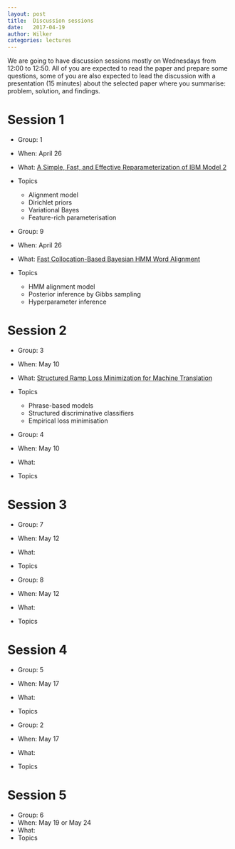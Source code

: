 ```yaml
---
layout: post
title:  Discussion sessions
date:   2017-04-19
author: Wilker
categories: lectures
---
```


We are going to have discussion sessions mostly on Wednesdays from 12:00 to 12:50.
All of you are expected to read the paper and prepare some questions, some of you are also expected to lead the discussion with a presentation (15 minutes) about the selected paper where you summarise: problem, solution, and findings.


# Session 1

* Group: 1
* When: April 26
* What: [A Simple, Fast, and Effective Reparameterization of IBM Model 2](http://www.aclweb.org/anthology/N13-1073.pdf)
* Topics
    * Alignment model
    * Dirichlet priors
    * Variational Bayes
    * Feature-rich parameterisation


* Group: 9
* When: April 26
* What: [Fast Collocation-Based Bayesian HMM Word Alignment](http://www.aclweb.org/anthology/C/C16/C16-1296.pdf)
* Topics
    * HMM alignment model
    * Posterior inference by Gibbs sampling
    * Hyperparameter inference


# Session 2

* Group: 3
* When: May 10
* What: [Structured Ramp Loss Minimization for Machine Translation](http://www.aclweb.org/anthology/N/N12/N12-1023.pdf)
* Topics
    * Phrase-based models
    * Structured discriminative classifiers
    * Empirical loss minimisation

* Group: 4
* When: May 10 
* What: 
* Topics


# Session 3

* Group: 7
* When: May 12 
* What: 
* Topics

* Group: 8
* When: May 12
* What: 
* Topics


# Session 4

* Group: 5
* When: May 17
* What: 
* Topics

* Group: 2
* When: May 17
* What: 
* Topics


# Session 5

* Group: 6
* When: May 19 or May 24
* What: 
* Topics

